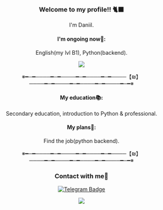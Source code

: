 ### <p align="center">Welcome to my profile!! 🐈‍⬛</p>
<p align="center">I'm Daniil.</p>

#### <p align="center">I'm ongoing now📖:</p>
<p align="center">English(my lvl B1), Python(backend).</p>

<p align="center">
  <img src="https://99px.ru/sstorage/86/2020/03/image_860403200641339903544.gif" />
</p>

<p align="center">※━─━────━─━────━─━────━─━────【₪】────━─━────━─━────━─━────━─━※</p>


#### <p align="center">My education📚: </p>
<p align="center">Secondary education, introduction to Python & professional.</p>


#### <p align="center">My plans🌟:</p>
<p align="center">Find the job(python backend).</p>

<p align="center">※━─━────━─━────━─━────━─━────【₪】────━─━────━─━────━─━────━─━※</p>

### <p align="center">Contact with me💬</p>

<p align="center">
  <a href="https://www.t.me/Jluc_X">
    <img src="https://img.shields.io/badge/Telegram-Daniil-blue?style=flat-square&logo=Telegram&logoColor=white" alt="Telegram Badge">
  </a>
</p>

<p align="center">
  <img src="https://github-readme-stats.vercel.app/api?username=DaniilAmoshiy1&include_all_commits=true&count_private=true&theme=midnight-purple&show_icons=true" />
</p>



<!--
**DaniilAmoshiy1/DaniilAmoshiy1** is a ✨ _special_ ✨ repository because its `README.md` (this file) appears on your GitHub profile.


- 🔭 I’m currently working on ...
- 🌱 I’m currently learning ...
- 👯 I’m looking to collaborate on ...
- 🤔 I’m looking for help with ...
- 💬 Ask me about ...
- 📫 How to reach me: ...
- 😄 Pronouns: ...
- ⚡ Fun fact: ...
-->
